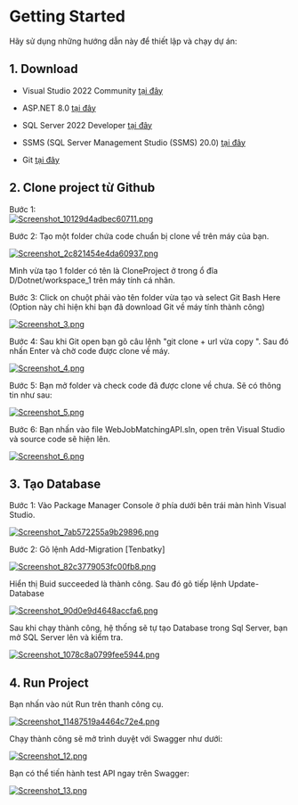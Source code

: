# Getting Started 

Hãy sử dụng những hướng dẫn này để thiết lập và chạy dự án: 

## 1. Download 

- Visual Studio 2022 Community [tại đây](https://visualstudio.microsoft.com/fr/downloads/) 

- ASP.NET 8.0 [tại đây](https://dotnet.microsoft.com/en-us/download)

- SQL Server 2022 Developer [tại đây](https://www.microsoft.com/en-us/sql-server/sql-server-downloads)

- SSMS (SQL Server Management Studio (SSMS) 20.0) [tại đây](https://learn.microsoft.com/en-us/sql/ssms/download-sql-server-management-studio-ssms?view=sql-server-ver16)

- Git [tại đây](https://git-scm.com/downloads)

## 2. Clone project từ Github 

Bước 1:  
[![Screenshot_10129d4adbec60711.png](https://img.upanh.tv/2024/03/27/Screenshot_10129d4adbec60711.png)](https://upanh.tv/image/ylzBSK)

Bước 2: Tạo một folder chứa code chuẩn bị clone về trên máy của bạn. 

[![Screenshot_2c821454e4da60937.png](https://img.upanh.tv/2024/03/27/Screenshot_2c821454e4da60937.png)](https://upanh.tv/image/ylzn1Q)
 
Mình vừa tạo 1 folder có tên là CloneProject ở trong ổ đĩa D/Dotnet/workspace_1 trên máy tính cá nhân. 

Bước 3: Click on chuột phải vào tên folder vừa tạo và select Git Bash Here (Option này chỉ hiện khi bạn đã download Git về máy tính thành công) 

[![Screenshot_3.png](https://img.upanh.tv/2024/03/27/Screenshot_3.png)](https://upanh.tv/image/ylzXxH)

Bước 4: Sau khi Git open bạn gõ câu lệnh "git clone +  url vừa copy ". Sau đó nhấn Enter và chờ code được clone về máy. 

[![Screenshot_4.png](https://img.upanh.tv/2024/03/27/Screenshot_4.png)](https://upanh.tv/image/ylzDMc)

Bước 5: Bạn mở folder và check code đã được clone về chưa. Sẽ có thông tin như sau: 

[![Screenshot_5.png](https://img.upanh.tv/2024/03/27/Screenshot_5.png)](https://upanh.tv/image/ylzd3j)
 
Bước 6: Bạn nhấn vào file WebJobMatchingAPI.sln, open trên Visual Studio và source code sẽ hiện lên. 

[![Screenshot_6.png](https://img.upanh.tv/2024/03/27/Screenshot_6.png)](https://upanh.tv/image/ylzjKE)

## 3. Tạo Database 

Bước 1: Vào Package Manager Console ở phía dưới bên trái màn hình Visual Studio. 

[![Screenshot_7ab572255a9b29896.png](https://img.upanh.tv/2024/03/27/Screenshot_7ab572255a9b29896.png)](https://upanh.tv/image/ylzyPD)

Bước 2: Gõ lệnh Add-Migration [Tenbatky] 

[![Screenshot_82c3779053fc00fb8.png](https://img.upanh.tv/2024/03/27/Screenshot_82c3779053fc00fb8.png)](https://upanh.tv/image/ylzrqZ)

Hiển thị Buid succeeded là thành công. Sau đó gõ tiếp lệnh Update-Database 

[![Screenshot_90d0e9d4648accfa6.png](https://img.upanh.tv/2024/03/27/Screenshot_90d0e9d4648accfa6.png)](https://upanh.tv/image/ylzNRF)

Sau khi chạy thành công, hệ thống sẽ tự tạo Database trong Sql Server, bạn mở SQL Server lên và kiểm tra. 

[![Screenshot_1078c8a0799fee5944.png](https://img.upanh.tv/2024/03/27/Screenshot_1078c8a0799fee5944.png)](https://upanh.tv/image/ylzKdA)

## 4. Run Project 

Bạn nhấn vào nút Run trên thanh công cụ. 

[![Screenshot_11487519a4464c72e4.png](https://img.upanh.tv/2024/03/27/Screenshot_11487519a4464c72e4.png)](https://upanh.tv/image/ylzWAS)
 
Chạy thành công sẽ mở trình duyệt với Swagger như dưới: 

[![Screenshot_12.png](https://img.upanh.tv/2024/03/27/Screenshot_12.png)](https://upanh.tv/image/ylzuSh)

Bạn có thể tiến hành test API ngay trên Swagger: 

[![Screenshot_13.png](https://img.upanh.tv/2024/03/27/Screenshot_13.png)](https://upanh.tv/image/ylz5CM)
 